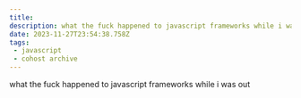 ```yaml
---
title:
description: what the fuck happened to javascript frameworks while i was out
date: 2023-11-27T23:54:38.758Z
tags:
 - javascript
 - cohost archive
---
```


what the fuck happened to javascript frameworks while i was out
